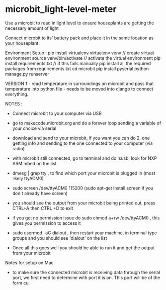 # microbit_light-level-meter
Use a microbit to read in light level to ensure houseplants are getting the necessary amount of light

Connect microbit to its' battery pack and place it in the same location as your houseplant. 

Environment Setup : 
pip install virtualenv
virtualenv venv // create virtual environment
source venv/bin/activate  // activate the virtual environment
pip install requirements.txt // if this fails manually pip install all the required packages from requirements.txt
cd microbit
pip install pyserial
python manage.py runserver

VERSION 1 - read temperature in surroundings on microbit and pass that temperature into python file - needs to be moved into django to connect everything. 

NOTES : 
- Connect microbit to your computer via USB 

- go to makecode.microbit.org and do a forever loop sending a variable of your choice via serial 

- download and send to your microbit, if you want you can do 2, one getting info and sending to the one connected to your computer (via radio) 

- with microbit still connected, go to terminal and do lsusb, look for NXP ARM mbed on the list 

- dmesg | grep tty , to find which port your microbit is plugged in (most likely ttyACM0) 

- sudo screen /dev/ttyACM0 115200 (sudo apt-get install screen if you don't already have screen) 

- you should see the output from your microbit being printed out, press CTRL+A then CTRL +D to exit 

- if you get no permission issue do sudo chmod a+rw /dev/ttyACM0 , this gives you permission to access it 

- sudo usermod -aG dialout <username> , then restart your machine. in terminal type groups and you should see 'dialout' on the list 

- Once all this goes well you should be able to run it and get the output from your microbit 

Notes for setup on Mac

- to make sure the connected microbit is receiving data through the serial port, we first need to determine with port it is on.
This port will be of the form cu.